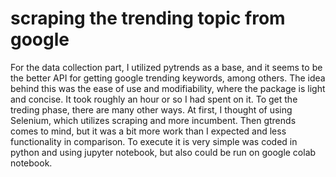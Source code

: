 # scraping the trending topic from google

For the data collection part, I utilized pytrends as a base, and it seems to be the better API for getting google trending keywords, among others. The idea behind this was the ease of use and modifiability, where the package is light and concise. It took roughly an hour or so I had spent on it. To get the treding phase, there are many other ways. At first, I thought of using Selenium, which utilizes scraping and more incumbent. Then gtrends comes to mind, but it was a bit more work than I expected and less functionality in comparison. To execute it is very simple was coded in python and using jupyter notebook, but also could be run on google colab notebook. 
